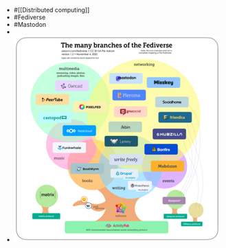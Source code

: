 - #[[Distributed computing]]
- #Fediverse
- #Mastodon
-
- ![img](./assets/fediverse-branches-axbom-12-CC-BY-SA.png)